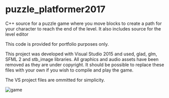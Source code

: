 # puzzle_platformer2017
C++ source for a puzzle game where you move blocks to create a path for your character to reach the end of the level.  It also includes source for the level editor 

This code is provided for portfolio purposes only.

This project was developed with Visual Studio 2015 and used, glad, glm, SFML 2 and stb_image libraries.  All graphics and audio assets have been removed as they are under copyright.  It should be possible to replace these files with your own if you wish to compile and play the game.

The VS project files are ommitted for simplicity.

![game](https://user-images.githubusercontent.com/32498309/199488421-2b9011a5-94b5-4ac3-af80-3dc295989177.png)

